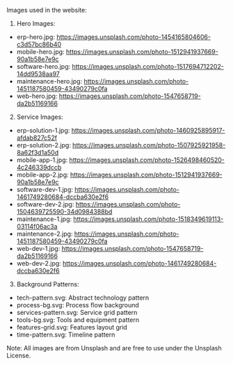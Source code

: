 Images used in the website:

1. Hero Images:
- erp-hero.jpg: https://images.unsplash.com/photo-1454165804606-c3d57bc86b40
- mobile-hero.jpg: https://images.unsplash.com/photo-1512941937669-90a1b58e7e9c
- software-hero.jpg: https://images.unsplash.com/photo-1517694712202-14dd9538aa97
- maintenance-hero.jpg: https://images.unsplash.com/photo-1451187580459-43490279c0fa
- web-hero.jpg: https://images.unsplash.com/photo-1547658719-da2b51169166

2. Service Images:
- erp-solution-1.jpg: https://images.unsplash.com/photo-1460925895917-afdab827c52f
- erp-solution-2.jpg: https://images.unsplash.com/photo-1507925921958-8a62f3d1a50d
- mobile-app-1.jpg: https://images.unsplash.com/photo-1526498460520-4c246339dccb
- mobile-app-2.jpg: https://images.unsplash.com/photo-1512941937669-90a1b58e7e9c
- software-dev-1.jpg: https://images.unsplash.com/photo-1461749280684-dccba630e2f6
- software-dev-2.jpg: https://images.unsplash.com/photo-1504639725590-34d0984388bd
- maintenance-1.jpg: https://images.unsplash.com/photo-1518349619113-03114f06ac3a
- maintenance-2.jpg: https://images.unsplash.com/photo-1451187580459-43490279c0fa
- web-dev-1.jpg: https://images.unsplash.com/photo-1547658719-da2b51169166
- web-dev-2.jpg: https://images.unsplash.com/photo-1461749280684-dccba630e2f6

3. Background Patterns:
- tech-pattern.svg: Abstract technology pattern
- process-bg.svg: Process flow background
- services-pattern.svg: Service grid pattern
- tools-bg.svg: Tools and equipment pattern
- features-grid.svg: Features layout grid
- time-pattern.svg: Timeline pattern

Note: All images are from Unsplash and are free to use under the Unsplash License.

